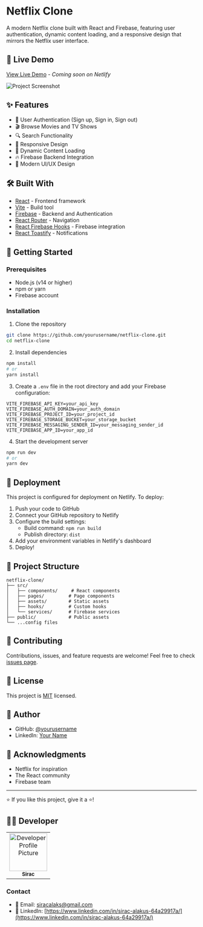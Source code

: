 # Netflix Clone

A modern Netflix clone built with React and Firebase, featuring user authentication, dynamic content loading, and a responsive design that mirrors the Netflix user interface.

## 🚀 Live Demo

[View Live Demo](your-netlify-url-here) - *Coming soon on Netlify*

![Project Screenshot](path-to-screenshot) <!-- You can add a screenshot of your project here -->

## ✨ Features

- 🔐 User Authentication (Sign up, Sign in, Sign out)
- 🎬 Browse Movies and TV Shows
- 🔍 Search Functionality
- 📱 Responsive Design
- 🎯 Dynamic Content Loading
- 🔥 Firebase Backend Integration
- 🎨 Modern UI/UX Design

## 🛠️ Built With

- [React](https://reactjs.org/) - Frontend framework
- [Vite](https://vitejs.dev/) - Build tool
- [Firebase](https://firebase.google.com/) - Backend and Authentication
- [React Router](https://reactrouter.com/) - Navigation
- [React Firebase Hooks](https://github.com/CSFrequency/react-firebase-hooks) - Firebase integration
- [React Toastify](https://fkhadra.github.io/react-toastify/) - Notifications

## 🚀 Getting Started

### Prerequisites

- Node.js (v14 or higher)
- npm or yarn
- Firebase account

### Installation

1. Clone the repository
```bash
git clone https://github.com/yourusername/netflix-clone.git
cd netflix-clone
```

2. Install dependencies
```bash
npm install
# or
yarn install
```

3. Create a `.env` file in the root directory and add your Firebase configuration:
```env
VITE_FIREBASE_API_KEY=your_api_key
VITE_FIREBASE_AUTH_DOMAIN=your_auth_domain
VITE_FIREBASE_PROJECT_ID=your_project_id
VITE_FIREBASE_STORAGE_BUCKET=your_storage_bucket
VITE_FIREBASE_MESSAGING_SENDER_ID=your_messaging_sender_id
VITE_FIREBASE_APP_ID=your_app_id
```

4. Start the development server
```bash
npm run dev
# or
yarn dev
```

## 🚀 Deployment

This project is configured for deployment on Netlify. To deploy:

1. Push your code to GitHub
2. Connect your GitHub repository to Netlify
3. Configure the build settings:
   - Build command: `npm run build`
   - Publish directory: `dist`
4. Add your environment variables in Netlify's dashboard
5. Deploy!

## 📝 Project Structure

```
netflix-clone/
├── src/
│   ├── components/     # React components
│   ├── pages/         # Page components
│   ├── assets/        # Static assets
│   ├── hooks/         # Custom hooks
│   └── services/      # Firebase services
├── public/            # Public assets
└── ...config files
```

## 🤝 Contributing

Contributions, issues, and feature requests are welcome! Feel free to check [issues page](your-github-issues-link).

## 📜 License

This project is [MIT](LICENSE) licensed.

## 👤 Author

- GitHub: [@yourusername](https://github.com/yourusername)
- LinkedIn: [Your Name](your-linkedin-profile)

## 🙏 Acknowledgments

- Netflix for inspiration
- The React community
- Firebase team

---

⭐️ If you like this project, give it a ⭐️!
## 👨‍💻 Developer

<table>
  <tr>
    <td align="center">
      <a href="https://github.com/siracalaks">
        <img src="https://github.com/siracalaks.png" width="100px;" alt="Developer Profile Picture"/>
        <br />
        <sub><b>Sirac</b></sub>
      </a>
    </td>
  </tr>
</table>

### Contact
- 📧 Email: [siracalaks@gmail.com](mailto:email@example.com)
- 💼 LinkedIn: [https://www.linkedin.com/in/sirac-alakus-64a29917a/](https://www.linkedin.com/in/sirac-alakus-64a29917a/)

